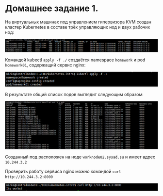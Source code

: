 # Домашнее задание 1.


На виртуальных машинах под управлением гипервизора KVM создан кластер Kubernetes в составе трёх управляющих нод и двух рабочих нод:

![nodes_list.png](images/nodes_list.png)

Командой kubectl `apply -f ./`  создаётся namespace `homework`   и  pod `homework01`, содержащий сервис nginx:


![create_pod.png](images/create_pod.png)


В результате общий список подов выглядит следующим образом:


![pods_list.png](images/pods_list.png)


Созданный под расположен на ноде `worknode02.sysad.su` и имеет адрес `10.244.3.2`

Проверить работу сервиса nginx можно командой `curl http://10.244.3.2:8000`


![check_service.png](images/check_service.png)





